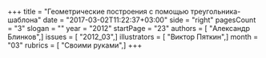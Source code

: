 +++
title = "Геометрические построения с помощью треугольника-шаблона"
date = "2017-03-02T11:22:37+03:00"
side = "right"
pagesCount = "3"
slogan = ""
year = "2012"
startPage = "23"
authors = [ "Александр Блинков",]
issues = [ "2012_03",]
illustrators = [ "Виктор Пяткин",]
month = "03"
rubrics = [ "Своими руками",]
+++
